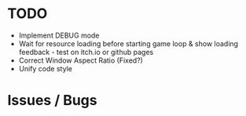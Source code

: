 # TODO

- Implement DEBUG mode
- Wait for resource loading before starting game loop & show loading feedback - test on itch.io or github pages
- Correct Window Aspect Ratio (Fixed?)
- Unify code style

# Issues / Bugs